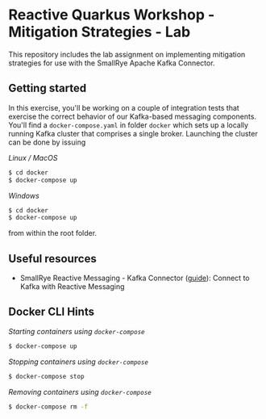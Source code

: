 # Reactive Quarkus Workshop - Mitigation Strategies - Lab

This repository includes the lab assignment on implementing mitigation strategies for use with the SmallRye Apache Kafka Connector.

## Getting started

In this exercise, you'll be working on a couple of integration tests that exercise the correct behavior of our Kafka-based messaging components. You'll find a `docker-compose.yaml` in folder `docker` which sets up a locally running Kafka cluster that comprises a single broker. Launching the cluster can be done by issuing

*Linux / MacOS*

```bash
$ cd docker
$ docker-compose up
```

*Windows*

```bash
$ cd docker
$ docker-compose up
```

from within the root folder.

## Useful resources

* SmallRye Reactive Messaging - Kafka Connector ([guide](https://quarkus.io/guides/kafka-reactive-getting-started)): Connect to Kafka with Reactive Messaging

## Docker CLI Hints

*Starting containers using `docker-compose`*

```bash
$ docker-compose up
```

*Stopping containers using `docker-compose`*

```bash
$ docker-compose stop
```

*Removing containers using `docker-compose`*

```bash
$ docker-compose rm -f
```
